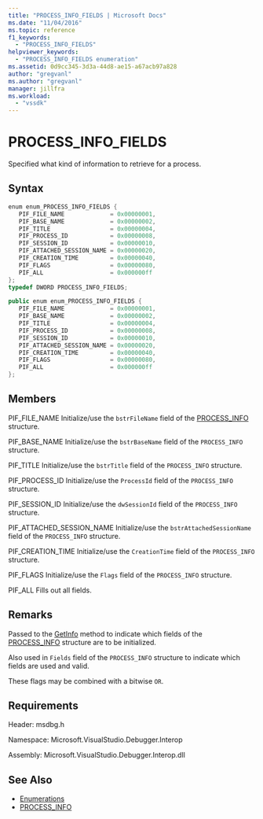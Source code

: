 ```yaml
---
title: "PROCESS_INFO_FIELDS | Microsoft Docs"
ms.date: "11/04/2016"
ms.topic: reference
f1_keywords:
  - "PROCESS_INFO_FIELDS"
helpviewer_keywords:
  - "PROCESS_INFO_FIELDS enumeration"
ms.assetid: 0d9cc345-3d3a-44d8-ae15-a67acb97a828
author: "gregvanl"
ms.author: "gregvanl"
manager: jillfra
ms.workload:
  - "vssdk"
---
```

# PROCESS_INFO_FIELDS
Specified what kind of information to retrieve for a process.

## Syntax

```cpp
enum enum_PROCESS_INFO_FIELDS { 
   PIF_FILE_NAME             = 0x00000001,
   PIF_BASE_NAME             = 0x00000002,
   PIF_TITLE                 = 0x00000004,
   PIF_PROCESS_ID            = 0x00000008,
   PIF_SESSION_ID            = 0x00000010,
   PIF_ATTACHED_SESSION_NAME = 0x00000020,
   PIF_CREATION_TIME         = 0x00000040,
   PIF_FLAGS                 = 0x00000080,
   PIF_ALL                   = 0x000000ff
};
typedef DWORD PROCESS_INFO_FIELDS;
```

```csharp
public enum enum_PROCESS_INFO_FIELDS { 
   PIF_FILE_NAME             = 0x00000001,
   PIF_BASE_NAME             = 0x00000002,
   PIF_TITLE                 = 0x00000004,
   PIF_PROCESS_ID            = 0x00000008,
   PIF_SESSION_ID            = 0x00000010,
   PIF_ATTACHED_SESSION_NAME = 0x00000020,
   PIF_CREATION_TIME         = 0x00000040,
   PIF_FLAGS                 = 0x00000080,
   PIF_ALL                   = 0x000000ff
};
```

## Members
 PIF_FILE_NAME
 Initialize/use the `bstrFileName` field of the [PROCESS_INFO](../../../extensibility/debugger/reference/process-info.md) structure.

 PIF_BASE_NAME
 Initialize/use the `bstrBaseName` field of the `PROCESS_INFO` structure.

 PIF_TITLE
 Initialize/use the `bstrTitle` field of the `PROCESS_INFO` structure.

 PIF_PROCESS_ID
 Initialize/use the `ProcessId` field of the `PROCESS_INFO` structure.

 PIF_SESSION_ID
 Initialize/use the `dwSessionId` field of the `PROCESS_INFO` structure.

 PIF_ATTACHED_SESSION_NAME
 Initialize/use the `bstrAttachedSessionName` field of the `PROCESS_INFO` structure.

 PIF_CREATION_TIME
 Initialize/use the `CreationTime` field of the `PROCESS_INFO` structure.

 PIF_FLAGS
 Initialize/use the `Flags` field of the `PROCESS_INFO` structure.

 PIF_ALL
 Fills out all fields.

## Remarks
 Passed to the [GetInfo](../../../extensibility/debugger/reference/idebugprocess2-getinfo.md) method to indicate which fields of the [PROCESS_INFO](../../../extensibility/debugger/reference/process-info.md) structure are to be initialized.

 Also used in `Fields` field of the `PROCESS_INFO` structure to indicate which fields are used and valid.

 These flags may be combined with a bitwise `OR`.

## Requirements
 Header: msdbg.h

 Namespace: Microsoft.VisualStudio.Debugger.Interop

 Assembly: Microsoft.VisualStudio.Debugger.Interop.dll

## See Also
- [Enumerations](../../../extensibility/debugger/reference/enumerations-visual-studio-debugging.md)
- [PROCESS_INFO](../../../extensibility/debugger/reference/process-info.md)
